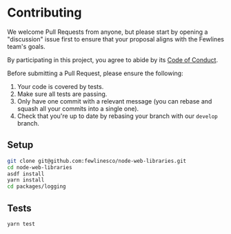 # Contributing

We welcome Pull Requests from anyone, but please start by opening a "discussion" issue first to ensure that your proposal aligns with the Fewlines team's goals.

By participating in this project, you agree to abide by its [Code of Conduct](../../CODE_OF_CONDUCT.md).

Before submitting a Pull Request, please ensure the following:

1. Your code is covered by tests.
1. Make sure all tests are passing.
1. Only have one commit with a relevant message (you can rebase and squash all your commits into a single one).
1. Check that you're up to date by rebasing your branch with our `develop` branch.

## Setup

```bash
git clone git@github.com:fewlinesco/node-web-libraries.git
cd node-web-libraries
asdf install
yarn install
cd packages/logging
```

## Tests

```bash
yarn test
```

